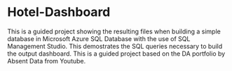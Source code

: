# Hotel-Dashboard
This is a guided project showing the resulting files when building a simple database in Microsoft Azure SQL Database with the use of SQL Management Studio. This demostrates the SQL queries necessary to build the output dashboard. This is a guided project based on the DA portfolio by Absent Data from Youtube.
